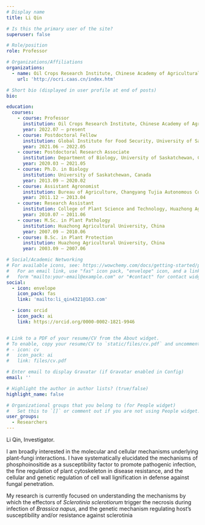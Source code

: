 ```yaml
---
# Display name
title: Li Qin

# Is this the primary user of the site?
superuser: false

# Role/position
role: Professor

# Organizations/Affiliations
organizations:
  - name: Oil Crops Research Institute, Chinese Academy of Agricultural Sciences
    url: 'http://ocri.caas.cn/index.htm'

# Short bio (displayed in user profile at end of posts)
bio: 

education:
  courses:
    - course: Professor
      institution: Oil Crops Research Institute, Chinese Academy of Agricultural Sciences, China
      year: 2022.07 – present
    - course: Postdoctoral Fellow
      institution: Global Institute for Food Security, University of Saskatchewan, Canada
      year: 2021.06 – 2022.05
    - course: Postdoctoral Research Associate
      institution: Department of Biology, University of Saskatchewan, Canada
      year: 2020.03 – 2021.05
    - course: Ph.D. in Biology
      institution: University of Saskatchewan, Canada
      year: 2013.09 – 2020.02
    - course: Assistant Agronomist
      institution: Bureau of Agriculture, Changyang Tujia Autonomous County, Hubei, China
      year: 2011.12 – 2013.04
    - course: Research Assistant
      institution: College of Plant Science and Technology, Huazhong Agricultural University, China
      year: 2010.07 – 2011.06
    - course: M.Sc. in Plant Pathology
      institution: Huazhong Agricultural University, China
      year: 2007.09 – 2010.06
    - course: B.Sc. in Plant Protection
      institution: Huazhong Agricultural University, China
      year: 2003.09 – 2007.06

# Social/Academic Networking
# For available icons, see: https://wowchemy.com/docs/getting-started/page-builder/#icons
#   For an email link, use "fas" icon pack, "envelope" icon, and a link in the
#   form "mailto:your-email@example.com" or "#contact" for contact widget.
social:
  - icon: envelope
    icon_pack: fas
    link: 'mailto:li_qin4321@163.com'

  - icon: orcid
    icon_pack: ai
    link: https://orcid.org/0000-0002-1821-9946


# Link to a PDF of your resume/CV from the About widget.
# To enable, copy your resume/CV to `static/files/cv.pdf` and uncomment the lines below.
# - icon: cv
#   icon_pack: ai
#   link: files/cv.pdf

# Enter email to display Gravatar (if Gravatar enabled in Config)
email: ''

# Highlight the author in author lists? (true/false)
highlight_name: false

# Organizational groups that you belong to (for People widget)
#   Set this to `[]` or comment out if you are not using People widget.
user_groups:
  - Researchers
---
```

Li Qin, Investigator.

I am broadly interested in the molecular and cellular mechanisms underlying plant-fungi interactions. I have systematically elucidated the mechanisms of phosphoinositide as a susceptibility factor to promote pathogenic infection, the fine regulation of plant cytoskeleton in disease resistance, and the cellular and genetic regulation of cell wall lignification in defense against fungal penetration.

My research is currently focused on understanding the mechanisms by which the effectors of *Sclerotinia sclerotiorum* trigger the necrosis during infection of *Brassica napus*, and the genetic mechanism regulating host’s susceptibility and/or resistance against sclerotinia
